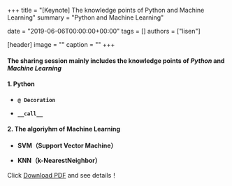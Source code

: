 +++
title = "[Keynote] The knowledge points of Python and Machine Learning"
summary = "Python and Machine Learning"

date = "2019-06-06T00:00:00+00:00"
tags = []
authors = ["lisen"]

[header]
image = ""
caption = ""
+++
#### The sharing session mainly includes the knowledge points of  ***Python*** and ***Machine Learning***
#### 1. Python
- **`@ Decoration`**

- **`__call__`**

#### 2. The algoriyhm of Machine Learning
- **SVM（Support Vector Machine）**

- **KNN（k-NearestNeighbor）**

Click [Download PDF](https://eyrie.coden.hk/space/?path=/c422/weekly-keynote/2019-06-06-lisen/keynote.pdf) and see details！
